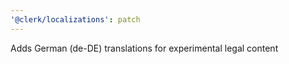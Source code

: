 ```yaml
---
'@clerk/localizations': patch
---
```


Adds German (de-DE) translations for experimental legal content
